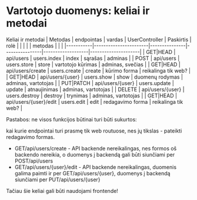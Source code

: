 # Vartotojo duomenys: keliai ir metodai

Keliai ir metodai
| Metodas   | endpointas            | vardas        | UserController | Paskirtis         | rolė                |
|           |                       |               | metodas        |                   |                     |
|-----------|-----------------------|---------------|----------------|-------------------|---------------------|
| GET|HEAD  | api/users             | users.index   | index          | sąrašas           | adminas             |
| POST      | api/users             | users.store   | store          | vartotojo kūrimas | adminas, svečias    |
| GET|HEAD  | api/users/create      | users.create  | create         | kūrimo forma      | reikalinga tik web? |
| GET|HEAD  | api/users/{user}      | users.show    | show           | duomenų rodymas   | adminas, vartotojas |
| PUT|PATCH | api/users/{user}      | users.update  | update         | atnaujinimas      | adminas, vartotojas |
| DELETE    | api/users/{user}      | users.destroy | destroy        | trynimas          | adminas, vartotojas |
| GET|HEAD  | api/users/{user}/edit | users.edit    | edit           | redagavimo forma  | reikalinga tik web? |


 

Pastabos:
ne visos funkcijos būtinai turi būti sukurtos:

kai kurie endpointai turi prasmę tik web routuose, nes jų tikslas - pateikti redagavimo formas.
 
- GET/api/users/create - API backende nereikalingas, nes formos oš backendo nereikia, o duomenys į backendą gali būti siunčiami per POST/api/users
- GET/api/users/{user}/edit - API backende nereikalingas, duomenis galima paimti ir per GET/api/users/{user}, duomenys į backendą siunčiami per PUT/api/users/{user}

Tačiau šie keliai gali būti naudojami frontende!
